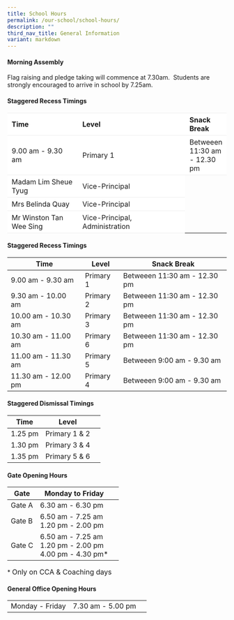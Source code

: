 ```yaml
---
title: School Hours
permalink: /our-school/school-hours/
description: ""
third_nav_title: General Information
variant: markdown
---
```

#### Morning Assembly

Flag raising and pledge taking will commence at 7.30am.&nbsp; Students are strongly encouraged to arrive in school by 7.25am.

#### Staggered Recess Timings
<table border="0" style="box-sizing: inherit; border-collapse: collapse; border-spacing: 0px; max-width: 100%; width: 100%;"><tbody style="box-sizing: inherit;"><tr border="1" style="box-sizing: inherit; background: rgb(255, 255, 255); height: 23px;"><td border="0" style="border: 1px solid #eee;border-left:0px;border-right:0px;box-sizing: inherit; padding: 5px 10px; width: 30%; height: 23px;"><b>Time</b></td><td border="0" style="border: 1px solid #eee;border-left:0px;border-right:0px;box-sizing: inherit; padding: 5px 10px; width: 30%; height: 23px;"><b>Level</b></td><td border="0" style="border: 1px solid #eee;border-left:0px;border-right:0px;box-sizing: inherit; padding: 5px 10px; width: 40%; height: 23px;"><b>Snack Break</b></td></tr><tr style="box-sizing: inherit; background: rgb(255, 255, 255); height: 23px;"><td style="border: 1px solid #eee;border-left:0px;border-right:0px;box-sizing: inherit; padding: 5px 10px; width: 40%; height: 23px;">9.00 am - 9.30 am</td><td style="border: 1px solid #eee;border-left:0px;border-right:0px;box-sizing: inherit; padding: 5px 10px; width: 60%; height: 23px;">Primary 1</td><td border="0" style="border: 1px solid #eee;border-left:0px;border-right:0px;box-sizing: inherit; padding: 5px 10px; width: 40%; height: 23px;">Betweeen 11:30 am - 12.30 pm</td></tr><tr style="box-sizing: inherit; background: rgb(255, 255, 255); height: 23px;"><td style="border: 1px solid #eee;border-left:0px;border-right:0px;box-sizing: inherit; padding: 5px 10px; width: 40%; height: 23px;">Madam Lim Sheue Tyug</td><td style="border: 1px solid #eee;border-left:0px;border-right:0px;box-sizing: inherit; padding: 5px 10px; width: 60%; height: 23px;">Vice-Principal</td></tr><tr style="box-sizing: inherit; background: rgb(255, 255, 255); height: 23px;"><td style="border: 1px solid #eee;border-left:0px;border-right:0px;box-sizing: inherit; padding: 5px 10px; width: 40%; height: 23px;">Mrs Belinda Quay</td><td style="border: 1px solid #eee;border-left:0px;border-right:0px;box-sizing: inherit; padding: 5px 10px; width: 60%; height: 23px;">Vice-Principal</td></tr><tr style="box-sizing: inherit; background: rgb(255, 255, 255);"><td style="border: 1px solid #eee;border-left:0px;border-right:0px;box-sizing: inherit; padding: 5px 10px; width: 40%;">Mr Winston Tan Wee Sing</td><td style="border: 1px solid #eee;border-left:0px;border-right:0px;box-sizing: inherit; padding: 5px 10px; width: 60%;">Vice-Principal, Administration</td></tr></tbody></table>


#### Staggered Recess Timings

| Time | Level | Snack Break |
| ----| ------ | ------------ |
| 9.00 am - 9.30 am| Primary 1 | Betweeen 11:30 am - 12.30 pm |
| 9.30 am - 10.00 am| Primary 2 | Betweeen 11:30 am - 12.30 pm |
| 10.00 am - 10.30 am| Primary 3 | Betweeen 11:30 am - 12.30 pm |
| 10.30 am - 11.00 am| Primary 6 | Betweeen 11:30 am - 12.30 pm |
| 11.00 am - 11.30 am| Primary 5 | Betweeen 9:00 am - 9.30 am |
| 11.30 am - 12.00 pm| Primary 4 | Betweeen 9:00 am - 9.30 am |


#### Staggered Dismissal Timings

| Time | Level |  |
| -------- | -------- | -------- |
| 1.25 pm | Primary 1 &amp; 2 | 
| 1.30 pm | Primary 3 &amp; 4 | 
| 1.35 pm | Primary 5 &amp; 6 | 


#### Gate Opening Hours

| Gate | Monday to Friday |  |
| -------- | -------- | -------- |
| Gate A | 6.30 am - 6.30 pm |     |
| Gate B | 6.50 am - 7.25 am <br>1.20 pm - 2.00 pm |      |
| Gate C | 6.50 am - 7.25 am <br>1.20 pm - 2.00 pm <br>4.00 pm - 4.30 pm* |      |

\* <font size="3">Only on CCA &amp; Coaching days</font>
	

#### General Office Opening Hours

|  |  |  |
| -------- | -------- | -------- |
| Monday - Friday | 7.30 am - 5.00 pm |    |